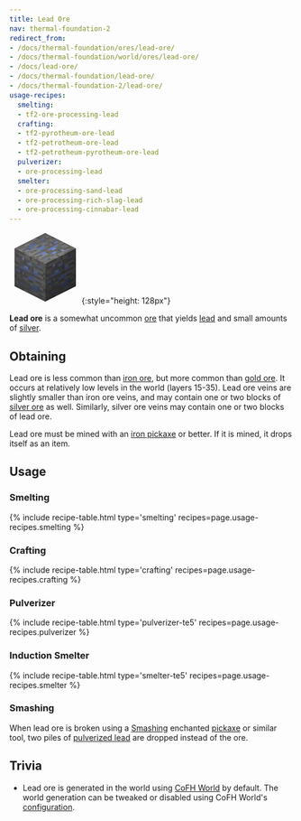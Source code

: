 ```yaml
---
title: Lead Ore
nav: thermal-foundation-2
redirect_from:
- /docs/thermal-foundation/ores/lead-ore/
- /docs/thermal-foundation/world/ores/lead-ore/
- /docs/lead-ore/
- /docs/thermal-foundation/lead-ore/
- /docs/thermal-foundation-2/lead-ore/
usage-recipes:
  smelting:
  - tf2-ore-processing-lead
  crafting:
  - tf2-pyrotheum-ore-lead
  - tf2-petrotheum-ore-lead
  - tf2-petrotheum-pyrotheum-ore-lead
  pulverizer:
  - ore-processing-lead
  smelter:
  - ore-processing-sand-lead
  - ore-processing-rich-slag-lead
  - ore-processing-cinnabar-lead
---
```


![Lead ore](/assets/images/thermal-foundation-2/ore-lead.png){:style="height: 128px"}


**Lead ore** is a somewhat uncommon [ore](https://minecraft.gamepedia.com/Ore)
that yields [lead](/docs/1.12/thermal-foundation-2/lead-ingot/) and small amounts of
[silver](/docs/1.12/thermal-foundation-2/silver-ingot/).


Obtaining
---------

Lead ore is less common than [iron
ore](https://minecraft.gamepedia.com/Iron_Ore), but more common than [gold
ore](https://minecraft.gamepedia.com/Gold_Ore). It occurs at relatively low
levels in the world (layers 15-35). Lead ore veins are slightly smaller than
iron ore veins, and may contain one or two blocks of [silver
ore](/docs/1.12/thermal-foundation-2/silver-ore/) as well. Similarly, silver ore veins may contain one or
two blocks of lead ore.

Lead ore must be mined with an [iron
pickaxe](https://minecraft.gamepedia.com/Pickaxe) or better. If it is mined, it
drops itself as an item.


Usage
-----

### Smelting
{% include recipe-table.html type='smelting' recipes=page.usage-recipes.smelting %}

### Crafting
{% include recipe-table.html type='crafting' recipes=page.usage-recipes.crafting %}

### Pulverizer
{% include recipe-table.html type='pulverizer-te5' recipes=page.usage-recipes.pulverizer %}

### Induction Smelter
{% include recipe-table.html type='smelter-te5' recipes=page.usage-recipes.smelter %}

### Smashing
When lead ore is broken using a [Smashing](/docs/1.12/cofh-core-4/smashing/) enchanted
[pickaxe](https://minecraft.gamepedia.com/Pickaxe) or similar tool, two piles of
[pulverized lead](/docs/1.12/thermal-foundation-2/pulverized-lead/) are dropped instead
of the ore.


Trivia
------

* Lead ore is generated in the world using [CoFH World](/docs/1.12/cofh-world/) by
  default. The world generation can be tweaked or disabled using CoFH World's
  [configuration](/docs/1.12/cofh-world/world-generator-configuration/).
